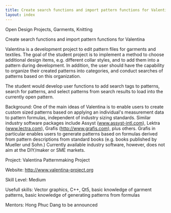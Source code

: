 ```yaml
---
title: Create search functions and import pattern functions for Valentina
layout: index
---
```

Open Design Projects, Garments, Knitting


Create search functions and import pattern functions for Valentina


Valentina is a development project to edit pattern files for garments and textiles. The goal of the student project is to implement a method to choose additional design items, e.g. different collar styles, and to add them into a pattern during development.  In addition, the user should have the capability to organize their created patterns into categories, and conduct searches of patterns based on this organization. 

The student would develop user functions to add search tags to patterns, search for patterns, and select patterns from search results to load into the currently open pattern.

Background: One of the main ideas of Valentina is to enable users to create custom sized patterns based on applying an individual's measurement data to pattern formulas, independent of industry sizing standards. Similar industry software packages include Assyst (www.assyst-intl.com), Lektra (www.lectra.com), Grafis (http://www.grafis.com), plus others. Grafis in particular enables users to generate patterns based on formulas derived from pattern descriptions from standard books (e.g. books published by Mueller und Sohn.) Currently available industry software, however, does not aim at the DIY/maker or SME markets.

Project: Valentina Patternmaking Project

Website: http://www.valentina-project.org

Skill Level: Medium

Usefull skills: Vector graphics, C++, Qt5, basic knowledge of garment patterns, basic knowledge of generating patterns from formulas

Mentors: Hong Phuc Dang to be announced
